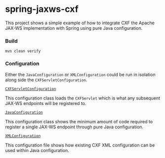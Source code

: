 <!---
Copyright (C) 2015  Karl Bennett

This program is free software: you can redistribute it and/or modify
it under the terms of the GNU General Public License as published by
the Free Software Foundation, either version 3 of the License, or
(at your option) any later version.

This program is distributed in the hope that it will be useful,
but WITHOUT ANY WARRANTY; without even the implied warranty of
MERCHANTABILITY or FITNESS FOR A PARTICULAR PURPOSE.  See the
GNU General Public License for more details.

You should have received a copy of the GNU General Public License
along with this program.  If not, see <http://www.gnu.org/licenses/>.
-->
spring-jaxws-cxf
===========

This project shows a simple example of how to integrate CXF the Apache JAX-WS implementation with Spring using pure
Java configuration.

### Build

    mvn clean verify

### Configuration

Either the `JavaConfiguration` or `XMLConfiguration` could be run in isolation along side the `CXFServletConfiguration`.

[`CXFServletConfiguration`](src/test/java/example/spring/jaxws/cxf/CXFServletConfiguration.java)

This configuration class loads the `CXFServlet` which is what any subsequent JAX-WS endpoints will be registered to.

[`JavaConfiguration`](src/test/java/example/spring/jaxws/cxf/JavaConfiguration.java)

This configuration class shows the minimum amount of code required to register a single JAX-WS endpoint through pure
Java configuration.

[`XMLConfiguration`](src/test/java/example/spring/jaxws/cxf/XMLConfiguration.java)

This configuration file shows how existing CXF XML configuration can be used within Java configuration.